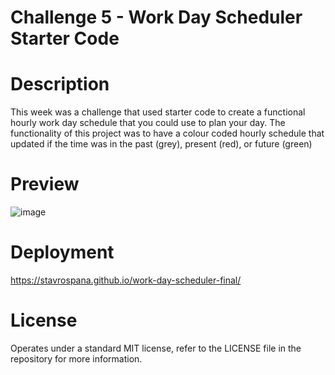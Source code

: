 # Challenge 5 - Work Day Scheduler Starter Code

# Description
This week was a challenge that used starter code to create a functional hourly work day schedule that you could use to plan your day.
The functionality of this project was to have a colour coded hourly schedule that updated if the time was in the past (grey), present (red), or future (green)


# Preview

![image](https://github.com/stavrospana/work-day-scheduler-final/assets/138176781/74a8ed75-9954-4f04-8c7c-5ccd6b5e9be3)


# Deployment

 https://stavrospana.github.io/work-day-scheduler-final/

# License 

Operates under a standard MIT license, refer to the LICENSE file in the repository for more information.
